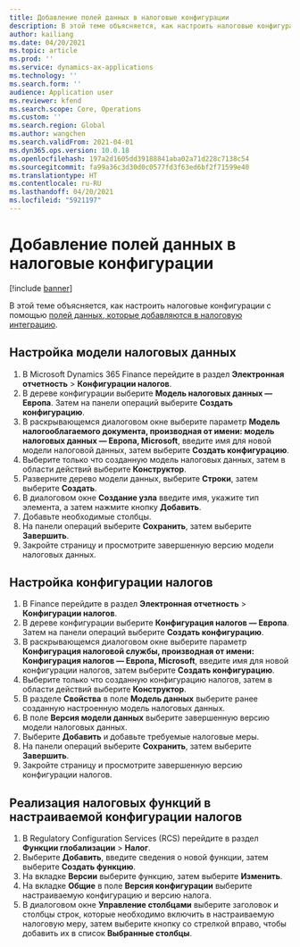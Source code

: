 ```yaml
---
title: Добавление полей данных в налоговые конфигурации
description: В этой теме объясняется, как настроить налоговые конфигурации путем добавления полей данных.
author: kailiang
ms.date: 04/20/2021
ms.topic: article
ms.prod: ''
ms.service: dynamics-ax-applications
ms.technology: ''
ms.search.form: ''
audience: Application user
ms.reviewer: kfend
ms.search.scope: Core, Operations
ms.custom: ''
ms.search.region: Global
ms.author: wangchen
ms.search.validFrom: 2021-04-01
ms.dyn365.ops.version: 10.0.18
ms.openlocfilehash: 197a2d1605dd39188841aba02a71d228c7138c54
ms.sourcegitcommit: fa99a36c3d30d0c0577fd3f63ed6bf2f71599e40
ms.translationtype: HT
ms.contentlocale: ru-RU
ms.lasthandoff: 04/20/2021
ms.locfileid: "5921197"
---
```

# <a name="add-data-fields-in-tax-configurations"></a>Добавление полей данных в налоговые конфигурации

[!include [banner](../includes/banner.md)]

В этой теме объясняется, как настроить налоговые конфигурации с помощью [полей данных, которые добавляются в налоговую интеграцию](tax-service-add-data-fields-tax-integration-by-extension.md).

## <a name="customize-the-tax-data-model"></a>Настройка модели налоговых данных

1. В Microsoft Dynamics 365 Finance перейдите в раздел **Электронная отчетность** \> **Конфигурации налогов**.
2. В дереве конфигурации выберите **Модель налоговых данных — Европа**. Затем на панели операций выберите **Создать конфигурацию**.
3. В раскрывающемся диалоговом окне выберите параметр **Модель налогооблагаемого документа, производная от имени: модель налоговых данных — Европа, Microsoft**, введите имя для новой модели налоговой данных, затем выберите **Создать конфигурацию**.
4. Выберите только что созданную модель налоговых данных, затем в области действий выберите **Конструктор**.
5. Разверните дерево модели данных, выберите **Строки**, затем выберите **Создать**.
6. В диалоговом окне **Создание узла** введите имя, укажите тип элемента, а затем нажмите кнопку **Добавить**.
7. Добавьте необходимые столбцы.
8. На панели операций выберите **Сохранить**, затем выберите **Завершить**.
9. Закройте страницу и просмотрите завершенную версию модели налоговых данных.

## <a name="customize-the-tax-configuration"></a>Настройка конфигурации налогов

1. В Finance перейдите в раздел **Электронная отчетность** \> **Конфигурации налогов**.
2. В дереве конфигурации выберите **Конфигурация налогов — Европа**. Затем на панели операций выберите **Создать конфигурацию**.
3. В раскрывающемся диалоговом окне выберите параметр **Конфигурация налоговой службы, производная от имени: Конфигурация налогов — Европа, Microsoft**, введите имя для новой конфигурации налогов, затем выберите **Создать конфигурацию**.
4. Выберите только что созданную конфигурацию налогов, затем в области действий выберите **Конструктор**.
5. В разделе **Свойства** в поле **Модель данных** выберите ранее созданную настроенную модель налоговых данных.
6. В поле **Версия модели данных** выберите завершенную версию модели налоговых данных.
7. Выберите **Добавить** и добавьте требуемые налоговые меры.
8. На панели операций выберите **Сохранить**, затем выберите **Завершить**.
9. Закройте страницу и просмотрите завершенную версию конфигурации налогов.

## <a name="implement-tax-features-in-the-customized-tax-configuration"></a>Реализация налоговых функций в настраиваемой конфигурации налогов

1. В Regulatory Configuration Services (RCS) перейдите в раздел **Функции глобализации** \> **Налог**.
2. Выберите **Добавить**, введите сведения о новой функции, затем выберите **Создать функцию**.
3. На вкладке **Версии** выберите функцию, затем выберите **Изменить**.
4. На вкладке **Общие** в поле **Версия конфигурации** выберите настраиваемую конфигурацию и версию налога.
5. В диалоговом окне **Управление столбцами** выберите заголовок и столбцы строк, которые необходимо включить в настраиваемую налоговую меру, затем выберите кнопку со стрелкой вправо, чтобы добавить их в список **Выбранные столбцы**.
